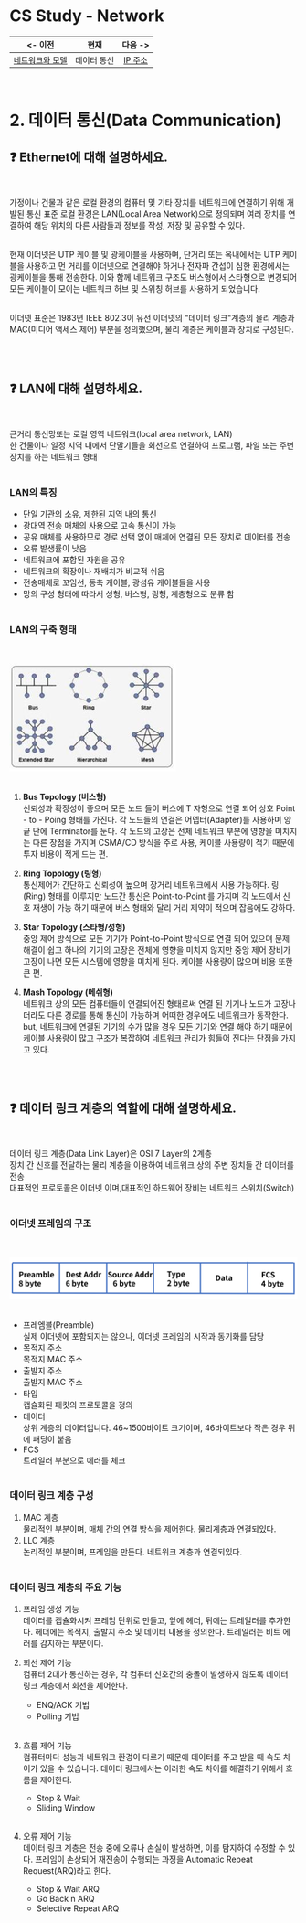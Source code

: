 # CS Study - Network

<!-- prettier-ignore -->
|<- 이전 | 현재 | 다음 ->|
|:---:|:---:|:---:|
|[네트워크와 모델](./network-basic.md)|데이터 통신|[IP 주소](./network-ip.md)|

<br/>

# 2. 데이터 통신(Data Communication)

## ❓ Ethernet에 대해 설명하세요.

<br/>

가정이나 건물과 같은 로컬 환경의 컴퓨터 및 기타 장치를 네트워크에 연결하기 위해 개발된 통신 표준
로컬 환경은 LAN(Local Area Network)으로 정의되며 여러 장치를 연결하여 해당 위치의 다른 사람들과 정보를 작성, 저장 및 공유할 수 있다.  
<br/>

현재 이더넷은 UTP 케이블 및 광케이블을 사용하며, 단거리 또는 옥내에서는 UTP 케이블을 사용하고 먼 거리를 이더넷으로 연결해야 하거나 전자파 간섭이 심한 환경에서는 광케이블을 통해 전송한다. 이와 함께 네트워크 구조도 버스형에서 스타형으로 변경되어 모든 케이블이 모이는 네트워크 허브 및 스위칭 허브를 사용하게 되었습니다.  
<br/>

이더넷 표준은 1983년 IEEE 802.3이 유선 이더넷의 "데이터 링크"계층의 물리 계층과 MAC(미디어 액세스 제어) 부분을 정의했으며, 물리 계층은 케이블과 장치로 구성된다.  
<br/>

<br/>

## ❓ LAN에 대해 설명하세요.

<br/>

근거리 통신망또는 로컬 영역 네트워크(local area network, LAN)  
한 건물이나 일정 지역 내에서 단말기들을 회선으로 연결하여 프로그램, 파일 또는 주변장치를 하는 네트워크 형태  
<br/>

### LAN의 특징

- 단일 기관의 소유, 제한된 지역 내의 통신
- 광대역 전송 매체의 사용으로 고속 통신이 가능
- 공유 매체를 사용하므로 경로 선택 없이 매체에 연결된 모든 장치로 데이터를 전송
- 오류 발생률이 낮음
- 네트워크에 포함된 자원을 공유
- 네트워크의 확장이나 재배치가 비교적 쉬움
- 전송매체로 꼬임선, 동축 케이블, 광섬유 케이블들을 사용
- 망의 구성 형태에 따라서 성형, 버스형, 링형, 계층형으로 분류 함  
  <br/>

### LAN의 구축 형태

<br/>

![Network_Topology](./img/Network_Topology.png)  
<br/>

1. **Bus Topology (버스형)**  
   신뢰성과 확장성이 좋으며 모든 노드 들이 버스에 T 자형으로 연결 되어 상호 Point - to - Poing 형태를 가진다. 각 노드들의 연결은 어뎁터(Adapter)를 사용하며 양 끝 단에 Terminator를 둔다. 각 노드의 고장은 전체 네트워크 부분에 영향을 미치지 는 다른 장점을 가지며 CSMA/CD 방식을 주로 사용, 케이블 사용량이 적기 때문에 투자 비용이 적게 드는 편.

2. **Ring Topology (링형)**  
   통신제어가 간단하고 신뢰성이 높으며 장거리 네트워크에서 사용 가능하다. 링(Ring) 형태를 이루지만 노드간 통신은 Point-to-Point 를 가지며 각 노드에서 신호 재생이 가능 하기 때문에 버스 형태와 달리 거리 제약이 적으며 잡음에도 강하다.

3. **Star Topology (스타형/성형)**  
   중앙 제어 방식으로 모든 기기가 Point-to-Point 방식으로 연결 되어 있으며 문제 해결이 쉽고 하나의 기기의 고장은 전체에 영향을 미치지 않지만 중앙 제어 장비가 고장이 나면 모든 시스템에 영향을 미치게 된다. 케이블 사용량이 많으며 비용 또한 큰 편.

4. **Mash Topology (메쉬형)**  
   네트워크 상의 모든 컴퓨터들이 연결되어진 형태로써 연결 된 기기나 노드가 고장나더라도 다른 경로를 통해 통신이 가능하며 어떠한 경우에도 네트워크가 동작한다. but, 네트워크에 연결된 기기의 수가 많을 경우 모든 기기와 연결 해야 하기 때문에 케이블 사용량이 많고 구조가 복잡하여 네트워크 관리가 힘들어 진다는 단점을 가지고 있다.  
   <br/>

<br/>

## ❓ 데이터 링크 계층의 역할에 대해 설명하세요.

<br/>

데이터 링크 계층(Data Link Layer)은 OSI 7 Layer의 2계층  
장치 간 신호를 전달하는 물리 계층을 이용하여 네트워크 상의 주변 장치들 간 데이터를 전송  
대표적인 프로토콜은 이더넷 이며,대표적인 하드웨어 장비는 네트워크 스위치(Switch)  
<br/>

### 이더넷 프레임의 구조

<br/>

![Ethernet_Frame](./img/Ethernet_Frame.png)  
<br/>

- 프레엠블(Preamble)  
  실제 이더넷에 포함되지는 않으나, 이더넷 프레임의 시작과 동기화를 담당
- 목적지 주소  
  목적지 MAC 주소
- 출발지 주소  
  출발지 MAC 주소
- 타입  
  캡슐화된 패킷의 프로토콜을 정의
- 데이터  
  상위 계층의 데이터입니다. 46~1500바이트 크기이며, 46바이트보다 작은 경우 뒤에 패딩이 붙음
- FCS  
  트레일러 부분으로 에러를 체크  
  <br/>

### 데이터 링크 계층 구성

1. MAC 계층  
   물리적인 부분이며, 매체 간의 연결 방식을 제어한다. 물리계층과 연결되있다.
2. LLC 계층  
   논리적인 부분이며, 프레임을 만든다. 네트워크 계층과 연결되있다.  
   <br/>

### 데이터 링크 계층의 주요 기능

1. 프레임 생성 기능  
   데이터를 캡슐화시켜 프레임 단위로 만들고, 앞에 헤더, 뒤에는 트레일러를 추가한다. 헤더에는 목적지, 출발지 주소 및 데이터 내용을 정의한다. 트레일러는 비트 에러를 감지하는 부분이다.

2. 회선 제어 기능  
   컴퓨터 2대가 통신하는 경우, 각 컴퓨터 신호간의 충돌이 발생하지 않도록 데이터 링크 계층에서 회선을 제어한다.

   - ENQ/ACK 기법
   - Polling 기법  
     <br/>

3. 흐름 제어 기능  
   컴퓨터마다 성능과 네트워크 환경이 다르기 때문에 데이터를 주고 받을 때 속도 차이가 있을 수 있습니다. 데이터 링크에서는 이러한 속도 차이를 해결하기 위해서 흐름을 제어한다.

   - Stop & Wait
   - Sliding Window  
     <br/>

4. 오류 제어 기능  
   데이터 링크 계층은 전송 중에 오류나 손실이 발생하면, 이를 탐지하여 수정할 수 있다. 프레임이 손상되어 재전송이 수행되는 과정을 Automatic Repeat Request(ARQ)라고 한다.

   - Stop & Wait ARQ
   - Go Back n ARQ
   - Selective Repeat ARQ  
     <br/>

<br/>
